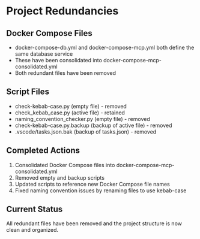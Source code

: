 # Project Redundancies

## Docker Compose Files

- docker-compose-db.yml and docker-compose-mcp.yml both define the same database service
- These have been consolidated into docker-compose-mcp-consolidated.yml
- Both redundant files have been removed

## Script Files

- check-kebab-case.py (empty file) - removed
- check_kebab_case.py (active file) - retained
- naming_convention_checker.py (empty file) - removed
- check-kebab-case.py.backup (backup of active file) - removed
- .vscode/tasks.json.bak (backup of tasks.json) - removed

## Completed Actions

1. Consolidated Docker Compose files into docker-compose-mcp-consolidated.yml
2. Removed empty and backup scripts
3. Updated scripts to reference new Docker Compose file names
4. Fixed naming convention issues by renaming files to use kebab-case

## Current Status

All redundant files have been removed and the project structure is now clean and organized.
